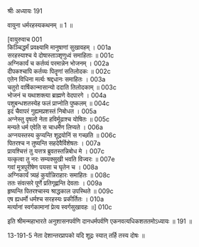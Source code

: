 श्रीः
अध्यायः 191

वायुना धर्मरहस्यकथनम् ॥ 1 ॥

[वायुरुवाच 	001  
किञ्चिद्धर्मं प्रवक्ष्यामि मानुषाणां सुखावहम् ।	001a  
सरहस्याश्च ये दोषास्ताञ्शृणुध्वं समाहिताः ॥	001c  
अग्निकार्यं च कर्तव्यं परमान्नेन भोजनम् ।	002a  
दीपकश्चापि कर्तव्यः पितॄणां सतिलोदकः ॥	002c  
एतेन विधिना मर्त्यः श्रद्दधानः समाहितः ।	003a  
चतुरो वार्षिकान्मासान्यो ददाति तिलोदकाम् ॥	003c  
भोजनं च यथाशक्त्या ब्राह्मणे वेदपारगे ।	004a  
पशुबन्धशतस्येह फलं प्राप्नोति पुष्कलम् ॥	004c  
इदं चैवापरं गुह्यमप्रशस्तं निबोधत ।	005a  
अग्नेस्तु वृषलो नेता हविर्मूढाश्च योषितः ॥	005c  
मन्यते धर्म एवेति स चाधर्मेण लिप्यते ।	006a  
अग्नयस्तस्य कुप्यन्ति शूद्रयोनिं स गच्छति ॥	006c  
पितरश्च न तुष्यन्ति सहदेवैर्विशेषतः ।	007a  
प्रायश्चित्तं तु यत्तत्र ब्रुवतस्तन्निबोध मे ।	007c  
यत्कृत्वा तु नरः सम्यक्सुखी भवति विज्वरः ॥	007e  
गवां मूत्रपुरीषेण पयसा च घृतेन च ।	008a  
अग्निकार्यं त्र्यहं कुर्यान्निराहारः समाहितः ॥	008c  
ततः संवत्सरे पूर्णे प्रतिगृह्णन्ति देवताः ।	009a  
हृष्यन्ति पितरश्चास्य श्राद्धकाल उपस्थिते ॥	009c  
एष ह्यधर्मो धर्मश्च सरहस्यः प्रकीर्तितः ।	010a  
मर्त्यानां स्वर्गकामानां प्रेत्य स्वर्गसुखावहः ॥] 	010c  

इति श्रीमन्महाभारते अनुशासनपर्वणि दानधर्मपर्वणि एकनवत्यधिकशततमोऽध्यायः ॥ 191 ॥

13-191-5 नेता देशान्तरप्रापको यदि शूद्रः स्यात् तर्हि तस्य दोषः ॥
